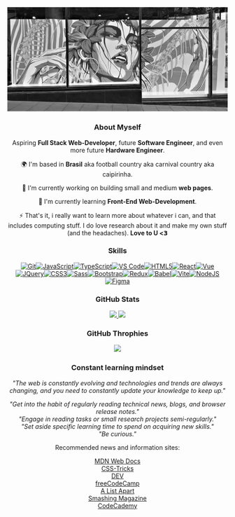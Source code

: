 <div align="center">
  
<a href="https://www.jirat.jp/about">
  <img src="./World square mural 2.jpg">
</a>

### About Myself

Aspiring **Full Stack Web-Developer**, future **Software Engineer**, and even more future **Hardware Engineer**.

🌍 I'm based in **Brasil** aka football country aka carnival country aka caipirinha.

🚀 I'm currently working on building small and medium **web pages**.

🧠 I'm currently learning **Front-End Web-Development**.

⚡ That's it, i really want to learn more about whatever i can, and that includes computing stuff. I do love research about it and make my own stuff (and the headaches). **Love to U <𝟯**

### Skills

<a href="https://git-scm.com/" target="_blank" rel="noreferrer"><img src="https://raw.githubusercontent.com/danielcranney/readme-generator/main/public/icons/skills/git-colored.svg" width="36" height="36" alt="Git" /></a><a href="https://developer.mozilla.org/en-US/docs/Web/JavaScript" target="_blank" rel="noreferrer"><img src="https://raw.githubusercontent.com/danielcranney/readme-generator/main/public/icons/skills/javascript-colored.svg" width="36" height="36" alt="JavaScript" /></a><a href="https://www.typescriptlang.org/" target="_blank" rel="noreferrer"><img src="https://raw.githubusercontent.com/danielcranney/readme-generator/main/public/icons/skills/typescript-colored.svg" width="36" height="36" alt="TypeScript" /></a><a href="https://code.visualstudio.com/" target="_blank" rel="noreferrer"><img src="https://raw.githubusercontent.com/danielcranney/readme-generator/main/public/icons/skills/visualstudiocode.svg" width="36" height="36" alt="VS Code" /></a><a href="https://developer.mozilla.org/en-US/docs/Glossary/HTML5" target="_blank" rel="noreferrer"><img src="https://raw.githubusercontent.com/danielcranney/readme-generator/main/public/icons/skills/html5-colored.svg" width="36" height="36" alt="HTML5" /></a><a href="https://reactjs.org/" target="_blank" rel="noreferrer"><img src="https://raw.githubusercontent.com/danielcranney/readme-generator/main/public/icons/skills/react-colored.svg" width="36" height="36" alt="React" /></a><a href="https://vuejs.org/" target="_blank" rel="noreferrer"><img src="https://raw.githubusercontent.com/danielcranney/readme-generator/main/public/icons/skills/vuejs-colored.svg" width="36" height="36" alt="Vue" /></a><a href="https://jquery.com/" target="_blank" rel="noreferrer"><img src="https://raw.githubusercontent.com/danielcranney/readme-generator/main/public/icons/skills/jquery-colored.svg" width="36" height="36" alt="JQuery" /></a><a href="https://www.w3.org/TR/CSS/#css" target="_blank" rel="noreferrer"><img src="https://raw.githubusercontent.com/danielcranney/readme-generator/main/public/icons/skills/css3-colored.svg" width="36" height="36" alt="CSS3" /></a><a href="https://sass-lang.com/" target="_blank" rel="noreferrer"><img src="https://raw.githubusercontent.com/danielcranney/readme-generator/main/public/icons/skills/sass-colored.svg" width="36" height="36" alt="Sass" /></a><a href="https://getbootstrap.com/" target="_blank" rel="noreferrer"><img src="https://raw.githubusercontent.com/danielcranney/readme-generator/main/public/icons/skills/bootstrap-colored.svg" width="36" height="36" alt="Bootstrap" /></a><a href="https://redux.js.org/" target="_blank" rel="noreferrer"><img src="https://raw.githubusercontent.com/danielcranney/readme-generator/main/public/icons/skills/redux-colored.svg" width="36" height="36" alt="Redux" /></a><a href="https://babeljs.io/" target="_blank" rel="noreferrer"><img src="https://raw.githubusercontent.com/danielcranney/readme-generator/main/public/icons/skills/babel-colored.svg" width="36" height="36" alt="Babel" /></a><a href="https://vitejs.dev/" target="_blank" rel="noreferrer"><img src="https://raw.githubusercontent.com/danielcranney/readme-generator/main/public/icons/skills/vite-colored.svg" width="36" height="36" alt="Vite" /></a><a href="https://nodejs.org/en/" target="_blank" rel="noreferrer"><img src="https://raw.githubusercontent.com/danielcranney/readme-generator/main/public/icons/skills/nodejs-colored.svg" width="36" height="36" alt="NodeJS" /></a><a href="https://www.figma.com/" target="_blank" rel="noreferrer"><img src="https://raw.githubusercontent.com/danielcranney/readme-generator/main/public/icons/skills/figma-colored.svg" width="36" height="36" alt="Figma" /></a>

### GitHub Stats

<a href="https://github.com/aogosto">
<img height="180em" src="https://github-readme-stats.vercel.app/api?username=aogosto&show_icons=true&theme=github_dark&include_all_commits=true&count_private=true">
<img height="180em" src="https://github-readme-stats.vercel.app/api/top-langs/?username=aogosto&layout=compact&langs_count=16&theme=github_dark">
</a>

### GitHub Throphies

![](https://github-profile-trophy.vercel.app/?username=aogosto&theme=darkhub&no-frame=false&no-bg=true&margin-w=4)

### Constant learning mindset

_"The web is constantly evolving and technologies and trends are always changing, and you need to constantly update your knowledge to keep up."_

_"Get into the habit of regularly reading technical news, blogs, and browser release notes."_  
_"Engage in reading tasks or small research projects semi-regularly."_  
_"Set aside specific learning time to spend on acquiring new skills."_  
_"Be curious."_

Recommended news and information sites:

[MDN Web Docs](https://developer.mozilla.org/)  
[CSS-Tricks](https://css-tricks.com/)  
[DEV](https://dev.to/)  
[freeCodeCamp](https://www.freecodecamp.org/)  
[A List Apart](https://alistapart.com/)  
[Smashing Magazine](https://www.smashingmagazine.com/)  
[CodeCademy](https://www.codecademy.com/)

</div>
